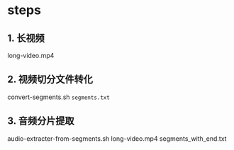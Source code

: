 # steps

## 1. 长视频

long-video.mp4

## 2. 视频切分文件转化
convert-segments.sh `segments.txt`

## 3. 音频分片提取

audio-extracter-from-segments.sh long-video.mp4 segments_with_end.txt




